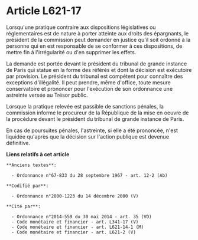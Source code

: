 # Article L621-17

Lorsqu'une pratique contraire aux dispositions législatives ou réglementaires est de nature à porter atteinte aux droits des
épargnants, le président de la commission peut demander en justice qu'il soit ordonné à la personne qui en est responsable de
se conformer à ces dispositions, de mettre fin à l'irrégularité ou d'en supprimer les effets.

La demande est portée devant le président du tribunal de grande instance de Paris qui statue en la forme des référés et dont
la décision est exécutoire par provision. Le président du tribunal est compétent pour connaître des exceptions d'illégalité.
Il peut prendre, même d'office, toute mesure conservatoire et prononcer pour l'exécution de son ordonnance une astreinte
versée au Trésor public.

Lorsque la pratique relevée est passible de sanctions pénales, la commission informe le procureur de la République de la mise
en oeuvre de la procédure devant le président du tribunal de grande instance de Paris.

En cas de poursuites pénales, l'astreinte, si elle a été prononcée, n'est liquidée qu'après que la décision sur l'action
publique est devenue définitive.

**Liens relatifs à cet article**

	**Anciens textes**:

	  - Ordonnance n°67-833 du 28 septembre 1967 - art. 12-2 (Ab)

	**Codifié par**:

	  - Ordonnance n°2000-1223 du 14 décembre 2000 (V)

	**Cité par**:

	  - Ordonnance n°2014-559 du 30 mai 2014 - art. 35 (VD)
	  - Code monétaire et financier - art. L341-17 (V)
	  - Code monétaire et financier - art. L621-14-1 (M)
	  - Code monétaire et financier - art. L621-2 (V)
